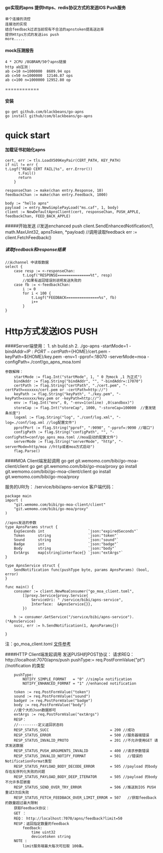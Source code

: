 #### go实现的apns 提供https、redis协议方式的发送IOS Push服务
    单个连接的流控
    连接池的实现
    结合feedback过滤当前现有不合法的apnstoken提高送达率
    提供Https方式的发送ios push
    more.....
    
#### mock压测报告 
	4 * 2CPU /8GBRAM/50个apns链接
	http ab压测：
	ab c=10 n=1000000  8609.94 ops 
	ab c=50 n=1000000  12146.87 ops
	ab c=100 n=1000000 12952.80 op
============
#### 安装
    go get github.com/blackbeans/go-apns
    go install github/com/blackbeans/go-apns

quick start
============

#### 加载证书初始化apns
    cert, err := tls.LoadX509KeyPair(CERT_PATH, KEY_PATH)
    if nil != err {
    t.Logf("READ CERT FAIL|%s", err.Error())
		  t.Fail()
		  return
		}

	responseChan := make(chan entry.Response, 10)
	feedbackChan := make(chan entry.Feedback, 1000)

	body := "hello apns"
	payload := entry.NewSimplePayLoad("ms.caf", 1, body)
	client := NewDefaultApnsClient(cert, responseChan, PUSH_APPLE, feedbackChan, FEED_BACK_APPLE)
	
	
#####开始发送
	//发送enchanced push
	client.SendEnhancedNotification(1, math.MaxUint32, apnsToken, *payload)
	//调用读取feedback
	err := client.FetchFeedback()
	
##### 读取feedback和response结果

	//从channel 中读取数据
	select {
		case resp := <-responseChan:
			t.Logf("RESPONSE===============%t", resp)
			//如果有返回错误则说明发送失败的
		case fb := <-feedbackChan:
			i := 0
			for i < 100 {
				t.Logf("FEEDBACK===============%s", fb)
				i++
			}
	}
	
	

Http方式发送IOS PUSH
===================
####Server端使用：
    1. sh build.sh
    2. ./go-apns -startMode=1 -bindAddr=${IP:PORT} -certPath=${HOME}/cert.pem -keyPath=${HOME}/key.pem  -env=1 -pprof=:18070 -serverMode=moa -configPath=./conf/go_apns_moa.toml

    参数解释：
        startMode := flag.Int("startMode", 1, " 0 为mock ,1 为正式")
        bindAddr := flag.String("bindAddr", "", "-bindAddr=:17070")
        certPath := flag.String("certPath", "./cert.pem", "-certPath=xxxxxx/cert.pem or -certPath=http://")
        keyPath := flag.String("keyPath", "./key.pem", "-keyPath=xxxxxx/key.pem or -keyPath=http://")
        env := flag.Int("env", 0, "-env=1(online) ,0(sandbox)")
        storeCap := flag.Int("storeCap", 1000, "-storeCap=100000  //重发链条长度")
        logxml := flag.String("log", "./conf/log.xml", "-log=./conf/log.xml //log配置文件")
        pprofPort := flag.String("pprof", ":9090", "-pprof=:9090 //端口")
        configPath := flag.String("configPath", "", "-configPath=conf/go_apns_moa.toml //moa启动的配置文件")
        serverMode := flag.String("serverMode", "http", "-serverMode=http/moa //http或者moa方式启动")
        flag.Parse()

####MOA Client端发起调用
    go get git.wemomo.com/bibi/go-moa-client/client
    go get git.wemomo.com/bibi/go-moa/proxy
    go install  git.wemomo.com/bibi/go-moa-client/client
    go install  git.wemomo.com/bibi/go-moa/proxy

服务的URI为：
    /service/bibi/apns-service
客户端代码：
    
    package main
    import (
        "git.wemomo.com/bibi/go-moa-client/client"
        "git.wemomo.com/bibi/go-moa/proxy"
    )
    
    //apns发送的参数
    type ApnsParams struct {
        ExpSeconds int                    `json:"expiredSeconds"`
        Token      string                 `json:"token"`
        Sound      string                 `json:"sound"`
        Badge      int                    `json:"badge"`
        Body       string                 `json:"body"`
        ExtArgs    map[string]interface{} `json:"extArgs"`
    }
    
    type ApnsService struct {
        SendNotification func(pushType byte, params ApnsParams) (bool, error)
    }
    
    func main() {
        consumer := client.NewMoaConsumer("go_moa_client.toml",
            []proxy.Service{proxy.Service{
                ServiceUri: " /service/bibi/apns-service",
                Interface:  &ApnsService{}},
            })
    
        h := consumer.GetService("/service/bibi/apns-service").(*ApnsService)
        succ, err := h.SendNotification(1, ApnsParams{})
    
    }

注：go_moa_client.toml [文件参考](http://github.com/blackbeans/go-moa-client/blob/master/conf/moa_client.toml)




 


####HTTP Client端发起调用
    发送PUSH的POST协议：
    请求REQ：
        http://localhost:7070/apns/push
        pushType:= req.PostFormValue("pt") //notification 的类型
    
        pushType:
            NOTIFY_SIMPLE_FORMAT   = "0" //simple notification
            NOTIFY_ENHANCED_FORMAT = "1" //enhanced notification 
    
        token := req.PostFormValue("token") 
        sound := req.PostFormValue("sound")
        badgeV := req.PostFormValue("badge")
        body := req.PostFormValue("body")
        //是个大的Json数据即可
        extArgs := req.PostFormValue("extArgs")
        RESP：
        //---------定义返回状态码
        RESP_STATUS_SUCC                            = 200 //成功
        RESP_STATUS_ERROR                           = 500 //服务器端错误
        RESP_STATUS_INVALID_PROTO                   = 201 //不允许使用GET 请求发送数据
        RESP_STATUS_PUSH_ARGUMENTS_INVALID          = 400 //请求参数错误
        RESP_STATUS_INVALID_NOTIFY_FORMAT           = 501   //错误的NotificationFormat类型
        RESP_STATUS_PAYLOAD_BODY_DECODE_ERROR       = 505 //payload 的body   存在反序列化失败的问题
        RESP_STATUS_PAYLOAD_BODY_DEEP_ITERATOR      = 505 //payload 的body   不允许多层嵌套
        RESP_STATUS_SEND_OVER_TRY_ERROR             = 506 //推送到IOS PUSH     重试3次后失败
        RESP_STATUS_FETCH_FEEDBACK_OVER_LIMIT_ERROR = 507   //获取feedback的数量超过最大限制
        获取Feedback协议：
        GET ：
        REQ： http://localhost:7070/apns/feedback?limit=50
        RESP：返回指定数量的feedback 
            feedback: 
                time uint32
                devicetoken string
        NOTE :
            limit服务端最大每次可拉取 100条。









